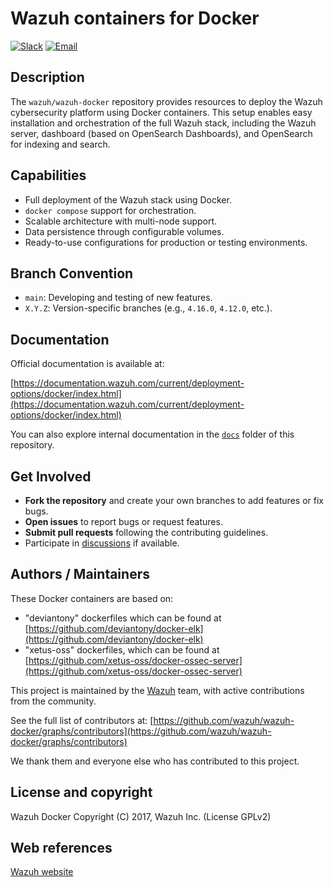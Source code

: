 # Wazuh containers for Docker

[![Slack](https://img.shields.io/badge/slack-join-blue.svg)](https://wazuh.com/community/join-us-on-slack/)
[![Email](https://img.shields.io/badge/email-join-blue.svg)](https://groups.google.com/forum/#!forum/wazuh)

## Description

The `wazuh/wazuh-docker` repository provides resources to deploy the Wazuh cybersecurity platform using Docker containers. This setup enables easy installation and orchestration of the full Wazuh stack, including the Wazuh server, dashboard (based on OpenSearch Dashboards), and OpenSearch for indexing and search.

## Capabilities

- Full deployment of the Wazuh stack using Docker.
- `docker compose` support for orchestration.
- Scalable architecture with multi-node support.
- Data persistence through configurable volumes.
- Ready-to-use configurations for production or testing environments.

## Branch Convention

- `main`: Developing and testing of new features.
- `X.Y.Z`: Version-specific branches (e.g., `4.16.0`, `4.12.0`, etc.).

## Documentation

Official documentation is available at:

[https://documentation.wazuh.com/current/deployment-options/docker/index.html](https://documentation.wazuh.com/current/deployment-options/docker/index.html)

You can also explore internal documentation in the [`docs`](https://github.com/wazuh/wazuh-docker/tree/main/docs) folder of this repository.

## Get Involved

- **Fork the repository** and create your own branches to add features or fix bugs.
- **Open issues** to report bugs or request features.
- **Submit pull requests** following the contributing guidelines.
- Participate in [discussions](https://github.com/wazuh/wazuh-docker/discussions) if available.

## Authors / Maintainers

These Docker containers are based on:

*  "deviantony" dockerfiles which can be found at [https://github.com/deviantony/docker-elk](https://github.com/deviantony/docker-elk)
*  "xetus-oss" dockerfiles, which can be found at [https://github.com/xetus-oss/docker-ossec-server](https://github.com/xetus-oss/docker-ossec-server)

This project is maintained by the [Wazuh](https://wazuh.com) team, with active contributions from the community.

See the full list of contributors at:
[https://github.com/wazuh/wazuh-docker/graphs/contributors](https://github.com/wazuh/wazuh-docker/graphs/contributors)

We thank them and everyone else who has contributed to this project.

## License and copyright

Wazuh Docker Copyright (C) 2017, Wazuh Inc. (License GPLv2)

## Web references

[Wazuh website](http://wazuh.com)
